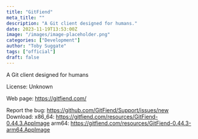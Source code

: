 ```yaml
---
title: "GitFiend"
meta_title: ""
description: "A Git client designed for humans."
date: 2023-11-19T13:53:00Z
image: "/images/image-placeholder.png"
categories: ["Development"]
author: "Toby Suggate"
tags: ["official"]
draft: false
---
```


A Git client designed for humans

License: Unknown

Web page: https://gitfiend.com/  

Report the bug: https://github.com/GitFiend/Support/issues/new  
Download:   x86_64: https://gitfiend.com/resources/GitFiend-0.44.3.AppImage
            arm64: https://gitfiend.com/resources/GitFiend-0.44.3-arm64.AppImage
